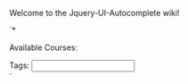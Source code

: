 Welcome to the Jquery-UI-Autocomplete wiki!

`* <!doctype html>  
<html lang="en">  
<head>  
  <meta charset="utf-8">  
  <title>jQuery UI Autocomplete - Default functionality</title>  
  <link rel="stylesheet" href="https://code.jquery.com/ui/1.11.4/themes/smoothness/jquery-ui.css">  
  <script src="https://code.jquery.com/jquery-1.10.2.js"></script>  
  <script src="https://code.jquery.com/ui/1.11.4/jquery-ui.js"></script>  
  <link rel="stylesheet" href="/resources/demos/style.css">  
  <script>  
  $(function() {  
    var availableTags = [  
      "ActionScript",  
      "AppleScript",  
      "Asp",  
      "BASIC",  
      "C",  
      "C++",  
      "Clojure",  
      "COBOL",  
      "ColdFusion",  
      "Erlang",  
      "Fortran",  
      "Groovy",  
      "Haskell",  
      "Java",  
      "JavaScript",  
      "Lisp",  
      "Perl",  
      "PHP",  
      "Python",  
      "Ruby",  
      "Scala",  
      "Scheme"  
    ];  
    $( "#tags" ).autocomplete({  
      source: availableTags  
    });  
  });  
  </script>  
</head>  
<body>  
<div class="ui-widget">  
 <p>Available Courses:</p>  
  <label for="tags">Tags: </label>  
  <input id="tags">  
</div>  
</body>  
</html>  
`
